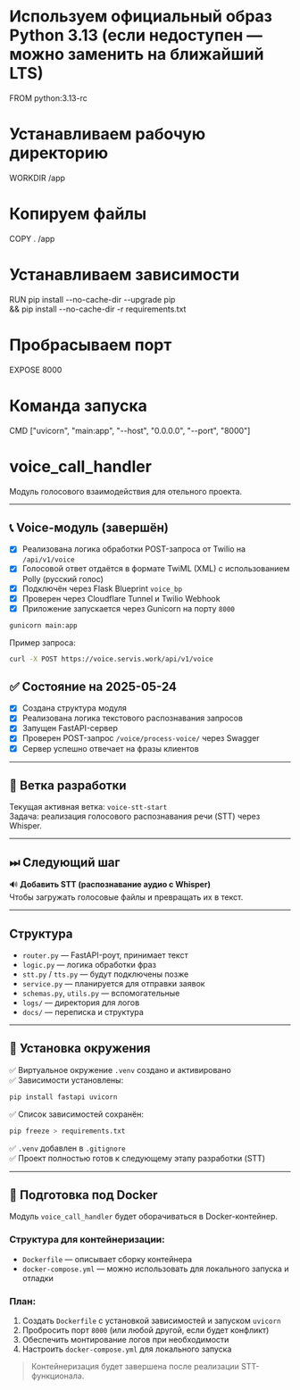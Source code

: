 # Используем официальный образ Python 3.13 (если недоступен — можно заменить на ближайший LTS)
FROM python:3.13-rc

# Устанавливаем рабочую директорию
WORKDIR /app

# Копируем файлы
COPY . /app

# Устанавливаем зависимости
RUN pip install --no-cache-dir --upgrade pip \
 && pip install --no-cache-dir -r requirements.txt

# Пробрасываем порт
EXPOSE 8000

# Команда запуска
CMD ["uvicorn", "main:app", "--host", "0.0.0.0", "--port", "8000"]

# voice_call_handler

Модуль голосового взаимодействия для отельного проекта.

---

## 📞 Voice-модуль (завершён)

- [x] Реализована логика обработки POST-запроса от Twilio на `/api/v1/voice`
- [x] Голосовой ответ отдаётся в формате TwiML (XML) с использованием Polly (русский голос)
- [x] Подключён через Flask Blueprint `voice_bp`
- [x] Проверен через Cloudflare Tunnel и Twilio Webhook
- [x] Приложение запускается через Gunicorn на порту `8000`

```bash
gunicorn main:app
```

Пример запроса:

```bash
curl -X POST https://voice.servis.work/api/v1/voice
```

## ✅ Состояние на 2025-05-24

- [x] Создана структура модуля
- [x] Реализована логика текстового распознавания запросов
- [x] Запущен FastAPI-сервер
- [x] Проверен POST-запрос `/voice/process-voice/` через Swagger
- [x] Сервер успешно отвечает на фразы клиентов

---

## 🌿 Ветка разработки

Текущая активная ветка: `voice-stt-start`  
Задача: реализация голосового распознавания речи (STT) через Whisper.

---

## ⏭ Следующий шаг

🔊 **Добавить STT (распознавание аудио с Whisper)**  
Чтобы загружать голосовые файлы и превращать их в текст.

---

## Структура

- `router.py` — FastAPI-роут, принимает текст
- `logic.py` — логика обработки фраз
- `stt.py` / `tts.py` — будут подключены позже
- `service.py` — планируется для отправки заявок
- `schemas.py`, `utils.py` — вспомогательные
- `logs/` — директория для логов
- `docs/` — переписка и структура

---

## 🧪 Установка окружения

✅ Виртуальное окружение `.venv` создано и активировано  
✅ Зависимости установлены:

```bash
pip install fastapi uvicorn
```

✅ Список зависимостей сохранён:

```bash
pip freeze > requirements.txt
```

✅ `.venv` добавлен в `.gitignore`  
✅ Проект полностью готов к следующему этапу разработки (STT)

---

## 🐳 Подготовка под Docker

Модуль `voice_call_handler` будет оборачиваться в Docker-контейнер.

### Структура для контейнеризации:

- `Dockerfile` — описывает сборку контейнера
- `docker-compose.yml` — можно использовать для локального запуска и отладки

### План:

1. Создать `Dockerfile` с установкой зависимостей и запуском `uvicorn`
2. Пробросить порт `8000` (или любой другой, если будет конфликт)
3. Обеспечить монтирование логов при необходимости
4. Настроить `docker-compose.yml` для локального запуска

> Контейнеризация будет завершена после реализации STT-функционала.